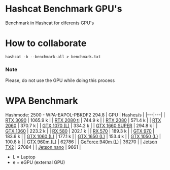 # Hashcat Benchmark GPU's
Benchmark in Hashcat for diferents GPU's

# How to collaborate
```
hashcat -b --benchmark-all > benchmark.txt
```
### Note
Please, do not use the GPU while doing this process

# WPA Benchmark
Hashmode: 2500 - WPA-EAPOL-PBKDF2
294.8
| GPU | Hashes/s |
|---|---|
| [RTX 3090](Nvidia/rtx_3090.txt) | 1065.9 k |
| [RTX 2080 ti](https://github.com/analsec/hashcatbenchmark/blob/master/Nvidia/rtx_2080ti.txt) | 744.9 k |
| [RTX 2080](https://github.com/analsec/hashcatbenchmark/blob/master/Nvidia/rtx_2080.txt) | 571.4 k |
| [RTX 2060](https://github.com/analsec/hashcatbenchmark/blob/master/Nvidia/rtx_2060.txt) | 370.7 k |
| [GTX 1070 (L)](https://github.com/analsec/hashcatbenchmark/blob/master/Nvidia/gtx_1070_L.txt) | 334.2 k |
| [GTX 1660 SUPER](https://github.com/analsec/hashcatbenchmark/blob/master/Nvidia/gtx_1660_super) | 294.8 k |
| [GTX 1060](https://github.com/analsec/hashcatbenchmark/blob/master/Nvidia/gtx_1060_half.txt) | 223.2 k |
| [RX 580](https://github.com/analsec/hashcatbenchmark/blob/master/AMD/rx_580.txt) | 202.1 k |
| [RX 570](https://github.com/analsec/hashcatbenchmark/blob/master/AMD/rx_570.txt) | 189.3 k |
| [GTX 970](https://github.com/analsec/hashcatbenchmark/blob/master/Nvidia/gtx_970.txt) | 183.6 k |
| [GTX 1060 (L)](https://github.com/analsec/hashcatbenchmark/blob/master/Nvidia/gtx_1060_half_L.txt) | 177.1 k |
| [GTX 1650 (L)](https://github.com/analsec/hashcatbenchmark/blob/master/Nvidia/gtx_1650_L.txt) | 153.4 k |
| [GTX 1050 (L)](https://github.com/analsec/hashcatbenchmark/blob/master/Nvidia/gtx_1050_L.txt) | 100.8 k |
| [GTX 960m (L)](https://github.com/analsec/hashcatbenchmark/blob/master/Nvidia/gtx_960m_L.txt) | 62786 |
| [GeForce 940m (L)](https://github.com/analsec/hashcatbenchmark/blob/master/Nvidia/940m_L.txt) | 36270 |
| [Jetson TX2](https://github.com/analsec/hashcatbenchmark/blob/master/Nvidia/jetson_tx2.txt) | 27084 |
| [Jetson nano](https://github.com/analsec/hashcatbenchmark/blob/master/Nvidia/jetson_nano.txt) | 9661 |

* L = Laptop
* e = eGPU (external GPU)
